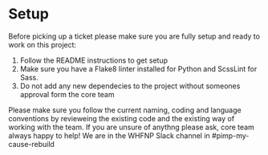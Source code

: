 # Setup
Before picking up a ticket please make sure you are fully setup and ready to work on this project:
1. Follow the README instructions to get setup
2. Make sure you have a Flake8 linter installed for Python and ScssLint for Sass.
3. Do not add any new dependecies to the project without someones approval form the core team

Please make sure you follow the current naming, coding and language conventions by revieweing the existing code and the existing way of working with the team.
If you are unsure of anythng please ask, core team always happy to help! 
We are in the WHFNP Slack channel in #pimp-my-cause-rebuild
